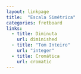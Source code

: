 ```yaml
---
layout: linkpage
title:  "Escala Simétrica"
categories: fretboard
links:
  - title: Diminuta
    url: diminished
  - title: "Tom Inteiro"
    url: "integer"
  - title: Cromática
    url: cromatic
---
```

